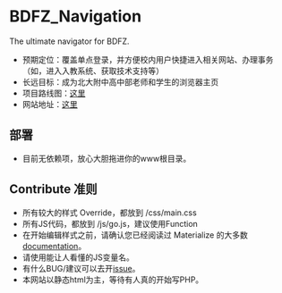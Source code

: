 # BDFZ_Navigation
The ultimate navigator for BDFZ.


- 预期定位：覆盖单点登录，并方便校内用户快捷进入相关网站、办理事务（如，进入入教系统、获取技术支持等）
- 长远目标：成为北大附中高中部老师和学生的浏览器主页
- 项目路线图：[这里](https://github.com/pkuschool/BDFZ_Navigation/projects/1)
- 网站地址：[这里](https://pkuschool.github.io/BDFZ_Navigation/index.html)

## 部署
- 目前无依赖项，放心大胆拖进你的www根目录。

## Contribute 准则
- 所有较大的样式 Override，都放到 /css/main.css
- 所有JS代码，都放到 /js/go.js，建议使用Function
- 在开始编辑样式之前，请确认您已经阅读过 Materialize 的大多数 [documentation](materializecss.com/)。
- 请使用能让人看懂的JS变量名。
- 有什么BUG/建议可以去开[issue](https://github.com/pkuschool/BDFZ_Navigation/issues)。
- 本网站以静态html为主，等待有人真的开始写PHP。
